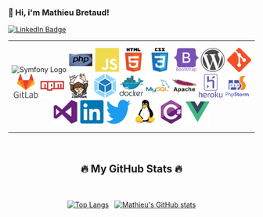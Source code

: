 ###  👋 Hi, i'm Mathieu Bretaud!



[![LinkedIn Badge](https://img.shields.io/badge/LinkedIn-Profile-informational?style=for-the-badge&logo=linkedin&logoColor=white&color=0D76A8)](https://www.linkedin.com/in/mathieu-bretaud/) 


<!--
**MathieuBretaud/MathieuBretaud** is a ✨ _special_ ✨ repository because its `README.md` (this file) appears on your GitHub profile.

Here are some ideas to get you started:

- 🔭 I’m currently working on ...
- 🌱 I’m currently learning ...
- 👯 I’m looking to collaborate on ...
- 🤔 I’m looking for help with ...
- 💬 Ask me about ...
- 📫 How to reach me: ...
- 😄 Pronouns: ...
- ⚡ Fun fact: ...
-->
----

<p align="center">
<img src="https://executive-education.epitech.eu/wp-content/uploads/2021/03/symfony.png" alt="Symfony Logo" width="50" height="50"/>
<img src="https://github.com/devicons/devicon/blob/master/icons/php/php-original.svg" alt="PHP Logo" width="50" height="50"/>
<img src="https://github.com/devicons/devicon/blob/master/icons/javascript/javascript-plain.svg" alt="Javascript Logo" width="50" height="50"/>
<img src="https://github.com/devicons/devicon/blob/master/icons/html5/html5-original-wordmark.svg" alt="HTML5 Logo" width="50" height="50"/>
<img src="https://github.com/devicons/devicon/blob/master/icons/css3/css3-original-wordmark.svg" alt="CSS3 Logo" width="50" height="50"/>
<img src="https://github.com/devicons/devicon/blob/master/icons/bootstrap/bootstrap-plain-wordmark.svg" alt="Bootstrap Logo" width="50" height="50"/>
<img src="https://github.com/devicons/devicon/blob/master/icons/wordpress/wordpress-plain.svg" alt="Wordpress Logo" width="50" height="50"/>
<img src="https://github.com/devicons/devicon/blob/master/icons/git/git-original.svg" alt="Git Logo" width="50" height="50"/>
<img src="https://github.com/devicons/devicon/blob/master/icons/gitlab/gitlab-original-wordmark.svg" alt="GitLab Logo" width="50" height="50"/>
<img src="https://github.com/devicons/devicon/blob/master/icons/npm/npm-original-wordmark.svg" alt="Npm Logo" width="50" height="50"/>
<img src="https://github.com/devicons/devicon/blob/master/icons/composer/composer-original.svg" alt="Composer Logo" width="50" height="50"/>
<img src="https://github.com/devicons/devicon/blob/master/icons/webpack/webpack-original.svg" alt="Webpack Logo" width="50" height="50"/>
<img src="https://github.com/devicons/devicon/blob/master/icons/docker/docker-original-wordmark.svg" alt="Docker Logo" width="50" height="50"/>
<img src="https://github.com/devicons/devicon/blob/master/icons/mysql/mysql-original-wordmark.svg" alt="MySQL Logo" width="50" height="50"/>
<img src="https://github.com/devicons/devicon/blob/master/icons/apache/apache-original-wordmark.svg" alt="Apache Logo" width="50" height="50"/>
<img src="https://github.com/devicons/devicon/blob/master/icons/heroku/heroku-original-wordmark.svg" alt="Heroku Logo" width="50" height="50"/>
<img src="https://github.com/devicons/devicon/blob/master/icons/phpstorm/phpstorm-original-wordmark.svg" alt="PHPStorm Logo" width="50" height="50"/>
<img src="https://github.com/devicons/devicon/blob/master/icons/visualstudio/visualstudio-plain.svg" alt="VSCode Logo" width="50" height="50"/>
<img src="https://github.com/devicons/devicon/blob/master/icons/linkedin/linkedin-original.svg" alt="Linkedin Logo" width="50" height="50"/>
<img src="https://github.com/devicons/devicon/blob/master/icons/twitter/twitter-original.svg" alt="Twitter Logo" width="50" height="50"/>
<img src="https://github.com/devicons/devicon/blob/master/icons/linux/linux-original.svg" alt="Linux Logo" width="50" height="50"/>
<img src="https://github.com/devicons/devicon/blob/master/icons/csharp/csharp-original.svg" alt="c# Logo" width="50" height="50"/>
<img src="https://github.com/devicons/devicon/blob/master/icons/vuejs/vuejs-original.svg" alt="vuejs Logo" width="50" height="50"/>


</p>

----


<p>&nbsp;</p>  

## <p align=center>:fire: My GitHub Stats :fire:</p>

<p>&nbsp;</p>  

<div align="center">

[![Top Langs](https://github-readme-stats.vercel.app/api/top-langs/?username=MathieuBretaud,html&theme=cobalt&bg_color=202020&title_color=FF5C8A)](https://github.com/anuraghazra/github-readme-stats)  &nbsp;  [![Mathieu's GitHub stats](https://github-readme-stats.vercel.app/api?username=MathieuBretaud&theme=cobalt&bg_color=202020&text_color=00E0E0&title_color=FF5C8A)](https://github.com/anuraghazra/github-readme-stats)


<p>&nbsp;</p>




 </div>
